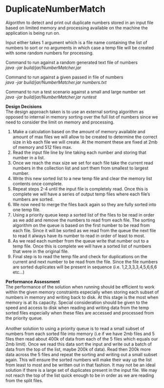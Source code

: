 # DuplicateNumberMatch

Algorithm to detect and print out duplicate numbers stored in an input file based on limited memory and processing available on the machine the application is being run on.  

Input either takes 1 argument which is a file name containing the list of numbers to sort or no arguments in which case a temp file will be created with some random numbers for processing.
 
Command to run against a random generated text file of numbers</br>
<i>java -jar build/jar/NumberMatcher.jar</i>

Command to run against a given passed in file of numbers</br>
<i>java -jar build/jar/NumberMatcher.jar numbers.txt</i>

Command to run a test scenario against a small and large number set</br>
<i>java -jar build/jar/NumberMatcher.jar runtest</i>

<b>Design Decisions</b></br>
The design approach taken is to use an external sorting algorithm as opposed to internal in memory sorting over the full list of numbers since we need to consider the limit on memory and processing.

1.	Make a calculation based on the amount of memory available and amount of max files we will allow to be created to determine the correct size in kb each file we will create. At the moment these are fixed at 2mb of memory and 512 files max.
2.	Read the input file line by line taking each number and storing that number in a list. 
3.	Once we reach the max size we set for each file take the current read numbers in the collection list and sort them from smallest to largest number. 
4.	Write this new sorted list to a new temp file and clear the memory list contents once complete.
5.	Repeat steps 2-4 until the input file is completely read. Once this is complete we will have a series of output temp files where each file’s numbers are sorted.
6.	We now need to merge the files back again so they are fully sorted into one temp file.
7.	Using a priority queue keep a sorted list of the files to be read in order as we add and remove the numbers to read from each file.  The sorting algorithm on the queue is based on the first number to be read from each file. Since it will be sorted as we read from the queue the next file to read it always have its number to read in order of least to most.
8.	As we read each number from the queue write that number out to a temp file. Once this is complete we will have a sorted list of numbers that were in the original file.
9.	Final step is to read the temp file and check for duplications on the current and next number to be read from the file. Since the file numbers are sorted duplicates will be present in sequence (i.e. 1,2,3,3,3,4,5,6,6,6 etc…)

<b>Performance Assessment</b></br>
The performance of the solution when running should be efficient to work within the given memory constraints especially when storing each subset of numbers in memory and writing back to disk. At this stage is the most when memory is at its capacity. Special consideration should be given to the speed and access to disk when reading and writing data from the temp sorted files especially when these files are accessed and processed from the priority queue.</br></br>
Another solution to using a priority queue is to read a small subset of numbers from each sorted file into memory (i.e if we have 2mb files and 5 files then read about 400k of data from each of the 5 files which equals our 2mb limit). Once we read this data sort the input and write out a batch of data from the top of the list, maybe 200k of data). Read then 200k more data across the 5 files and repeat the sorting and writing out a small subset again. This will ensure the sorted numbers will make their way up the list from least to most and be written out in that fashion. It may not be an ideal solution if there is a large set of duplicates present in the input file. We may not reach the top of the list quick enough to be in order as we are reading from the split files.

